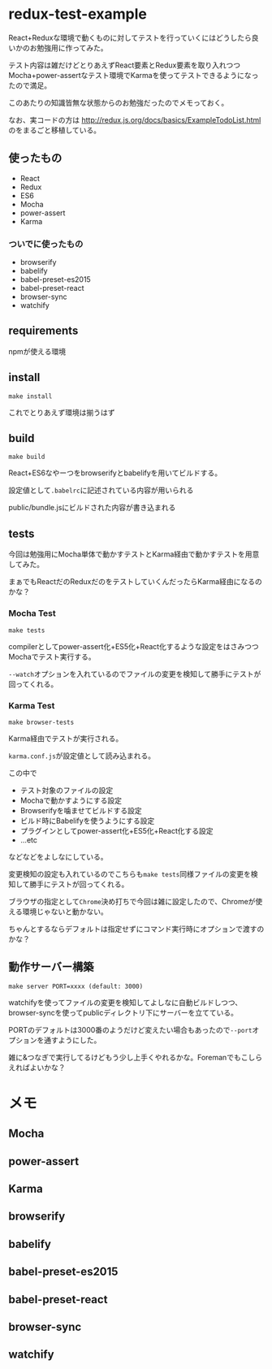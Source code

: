 # redux-test-example

React+Reduxな環境で動くものに対してテストを行っていくにはどうしたら良いかのお勉強用に作ってみた。

テスト内容は雑だけどとりあえずReact要素とRedux要素を取り入れつつMocha+power-assertなテスト環境でKarmaを使ってテストできるようになったので満足。

このあたりの知識皆無な状態からのお勉強だったのでメモっておく。

なお、実コードの方は http://redux.js.org/docs/basics/ExampleTodoList.html のをまるごと移植している。

## 使ったもの

* React
* Redux
* ES6
* Mocha
* power-assert
* Karma

### ついでに使ったもの

* browserify
* babelify
* babel-preset-es2015
* babel-preset-react
* browser-sync
* watchify

## requirements

npmが使える環境

## install

```
make install
```

これでとりあえず環境は揃うはず

## build

```
make build
```

React+ES6なやーつをbrowserifyとbabelifyを用いてビルドする。

設定値として`.babelrc`に記述されている内容が用いられる

public/bundle.jsにビルドされた内容が書き込まれる

## tests

今回は勉強用にMocha単体で動かすテストとKarma経由で動かすテストを用意してみた。

まぁでもReactだのReduxだのをテストしていくんだったらKarma経由になるのかな？

### Mocha Test

```
make tests
```

compilerとしてpower-assert化+ES5化+React化するような設定をはさみつつMochaでテスト実行する。

`--watch`オプションを入れているのでファイルの変更を検知して勝手にテストが回ってくれる。

### Karma Test

```
make browser-tests
```

Karma経由でテストが実行される。

`karma.conf.js`が設定値として読み込まれる。

この中で
* テスト対象のファイルの設定
* Mochaで動かすようにする設定
* Browserifyを噛ませてビルドする設定
* ビルド時にBabelifyを使うようにする設定
* プラグインとしてpower-assert化+ES5化+React化する設定
* ...etc

などなどをよしなにしている。

変更検知の設定も入れているのでこちらも`make tests`同様ファイルの変更を検知して勝手にテストが回ってくれる。

ブラウザの指定として`Chrome`決め打ちで今回は雑に設定したので、Chromeが使える環境じゃないと動かない。

ちゃんとするならデフォルトは指定せずにコマンド実行時にオプションで渡すのかな？

## 動作サーバー構築

```
make server PORT=xxxx (default: 3000)
```

watchifyを使ってファイルの変更を検知してよしなに自動ビルドしつつ、browser-syncを使ってpublicディレクトリ下にサーバーを立てている。

PORTのデフォルトは3000番のようだけど変えたい場合もあったので`--port`オプションを通すようにした。

雑に&つなぎで実行してるけどもう少し上手くやれるかな。Foremanでもこしらえればよいかな？

# メモ

## Mocha
## power-assert
## Karma
## browserify
## babelify
## babel-preset-es2015
## babel-preset-react
## browser-sync
## watchify
